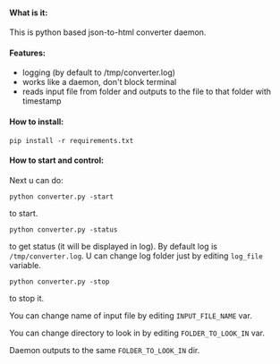 #### What is it:

This is python based json-to-html converter daemon.

#### Features:

- logging (by default to /tmp/converter.log)
- works like a daemon, don't block terminal
- reads input file from folder and outputs to the file to that folder with timestamp

#### How to install:

`pip install -r requirements.txt`

#### How to start and control:

Next u can do:

`python converter.py -start`  

 to start.

`python converter.py -status`  

to get status (it will be displayed in log). By default log is `/tmp/converter.log`. U can change
log folder just by editing `log_file` variable.

`python converter.py -stop`  

 to stop it.

You can change name of input file by editing `INPUT_FILE_NAME` var.

You can change directory to look in by editing `FOLDER_TO_LOOK_IN` var.

Daemon outputs to the same `FOLDER_TO_LOOK_IN` dir.